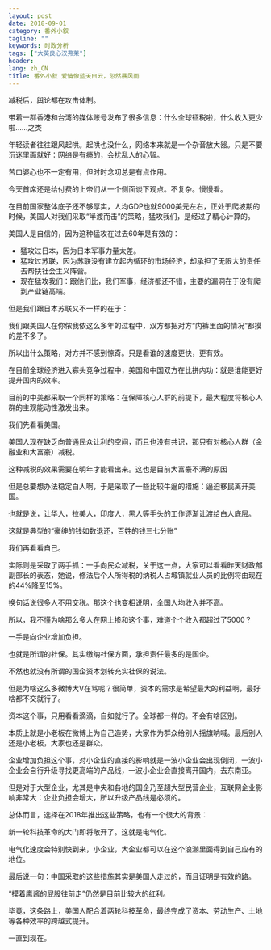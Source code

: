 ```yaml
---
layout: post
date: 2018-09-01
category: 番外小叙
tagline: ""
keywords: 时政分析
tags: ["大英良心汉弗莱"]
header:
lang: zh_CN 
title: 番外小叙 爱情像蓝天白云，忽然暴风雨
---
```

 
减税后，舆论都在攻击体制。

带着一群香港和台湾的媒体账号发布了很多信息：什么全球征税啦，什么收入更少啦……之类

年轻读者往往跟风起哄。起哄也没什么，网络本来就是一个杂音放大器。只是不要沉迷里面就好：网络是有瘾的，会扰乱人的心智。

苦口婆心也不一定有用，但时时念叨总是有点作用。

今天首席还是给付费的上帝们从一个侧面谈下观点。不复杂。慢慢看。

在目前国家整体底子还不够厚实，人均GDP也就9000美元左右，正处于爬坡期的时候，美国人对我们采取“半渡而击”的策略，猛攻我们，是经过了精心计算的。

美国人是自信的，因为这种猛攻在过去60年是有效的：

- 猛攻过日本，因为日本军事力量太差。
- 猛攻过苏联，因为苏联没有建立起内循环的市场经济，却承担了无限大的责任去帮扶社会主义阵营。
- 现在猛攻我们：跟他们比，我们军事，经济都还不错，主要的漏洞在于没有爬到产业链高端。

但是我们跟日本苏联又不一样的在于：

我们跟美国人在你侬我侬这么多年的过程中，双方都把对方“内裤里面的情况”都摸的差不多了。

所以出什么策略，对方并不感到惊奇。只是看谁的速度更快，更有效。

在目前全球经济进入寡头竞争过程中，美国和中国双方在比拼内功：就是谁能更好提升国内的效率。

目前的中美都采取一个同样的策略：在保障核心人群的前提下，最大程度将核心人群的主观能动性激发出来。

我们先看看美国。

美国人现在缺乏向普通民众让利的空间，而且也没有共识，那只有对核心人群（金融业和大富豪）减税。

这种减税的效果需要在明年才能看出来。这也是目前大富豪不满的原因

但是总要想办法稳定白人啊，于是采取了一些比较牛逼的措施：逼迫移民离开美国。

也就是说，让华人，拉美人，印度人，黑人等手头的工作逐渐让渡给白人底层。

这就是典型的“豪绅的钱如数退还，百姓的钱三七分账”

我们再看看自己。

实际则是采取了两手抓：一手向民众减税，关于这一点，大家可以看看昨天财政部副部长的表态，她说，修法后个人所得税的纳税人占城镇就业人员的比例将由现在的44%降至15%。

换句话说很多人不用交税。那这个也变相说明，全国人均收入并不高。

所以，我不懂为啥那么多人在网上掺和这个事，难道个个收入都超过了5000？

一手是向企业增加负担。

也就是所谓的社保。其实缴纳社保方面，承担责任最多的是国企。

不然也就没有所谓的国企资本划转充实社保的说法。

但是为啥这么多微博大V在骂呢？很简单，资本的需求是希望最大的利益啊，最好啥都不交就行了。

资本这个事，只用看看滴滴，自如就行了。全球都一样的。不会有啥区别。

本质上就是小老板在微博上为自己造势，大家作为群众给别人摇旗呐喊。最后别人还是小老板，大家也还是群众。

企业增加负担这个事，对小企业的直接的影响就是一波小企业会出现倒闭，一波小企业会自行升级寻找更高端的产品线，一波小企业会直接离开国内，去东南亚。

但是对于大型企业，尤其是中央和各地的国企乃至超大型民营企业，互联网企业影响非常大：企业负担会增大，所以升级产品线是必须的。

总体而言，选择在2018年推出这些策略，也有一个很大的背景：

新一轮科技革命的大门即将敞开了。这就是电气化。

电气化速度会特别快到来，小企业，大企业都可以在这个浪潮里面得到自己应有的地位。

最后说一句：中国采取的这些措施其实是美国人走过的，而且证明是有效的路。

“摸着鹰酱的屁股往前走”仍然是目前比较大的红利。

毕竟，这条路上，美国人配合着两轮科技革命，最终完成了资本、劳动生产、土地等各种效率的跨越式提升。

一直到现在。

